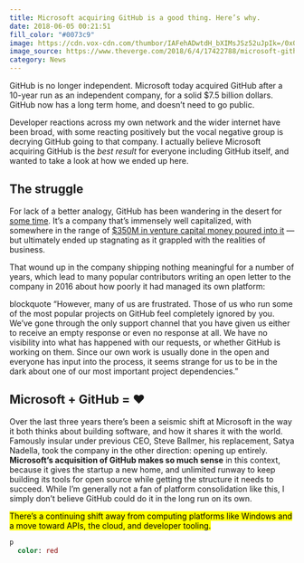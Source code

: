 ```yaml
---
title: Microsoft acquiring GitHub is a good thing. Here’s why.
date: 2018-06-05 00:21:51
fill_color: "#0073c9"
image: https://cdn.vox-cdn.com/thumbor/IAFehADwtdH_bXIMsJSz52uJpIk=/0x0:1980x1320/1820x1213/filters:focal(832x502:1148x818):format(webp)/cdn.vox-cdn.com/uploads/chorus_image/image/59943837/microsoftgithublove.0.jpg
image_source: https://www.theverge.com/2018/6/4/17422788/microsoft-github-acquisition-official-deal
category: News
---
```

GitHub is no longer independent. Microsoft today acquired GitHub after a 10-year run as an independent company, for a solid $7.5 billion dollars. GitHub now has a long term home, and doesn’t need to go public.
<!-- more --> 
    
Developer reactions across my own network and the wider internet have been broad, with some reacting positively but the vocal negative group is decrying GitHub going to that company.
I actually believe Microsoft acquiring GitHub is the _best result_ for everyone including GitHub itself, and wanted to take a look at how we ended up here.

## The struggle
For lack of a better analogy, GitHub has been wandering in the desert for [some time](). It’s a company that’s immensely well capitalized, with somewhere in the range of [$350M in venture capital money poured into it]() — but ultimately ended up stagnating as it grappled with the realities of business.
      
That wound up in the company shipping nothing meaningful for a number of years, which lead to many popular contributors writing an open letter to the company in 2016 about how poorly it had managed its own platform:
    
blockquote “However, many of us are frustrated. Those of us who run some of the most popular projects on GitHub feel completely ignored by you. We’ve gone through the only support channel that you have given us either to receive an empty response or even no response at all. We have no visibility into what has happened with our requests, or whether GitHub is working on them. Since our own work is usually done in the open and everyone has input into the process, it seems strange for us to be in the dark about one of our most important project dependencies.”
    
## Microsoft + GitHub = ❤
Over the last three years there’s been a seismic shift at Microsoft in the way it both thinks about building software, and how it shares it with the world. Famously insular under previous CEO, Steve Ballmer, his replacement, Satya Nadella, took the company in the other direction: opening up entirely.
**Microsoft’s acquisition of GitHub makes so much sense** in this context, because it gives the startup a new home, and unlimited runway to keep building its tools for open source while getting the structure it needs to succeed. While I’m generally not a fan of platform consolidation like this, I simply don’t believe GitHub could do it in the long run on its own.

<mark>There’s a continuing shift away from computing platforms like Windows and a move toward APIs, the cloud, and developer tooling.</mark>

```sass
p
  color: red
```